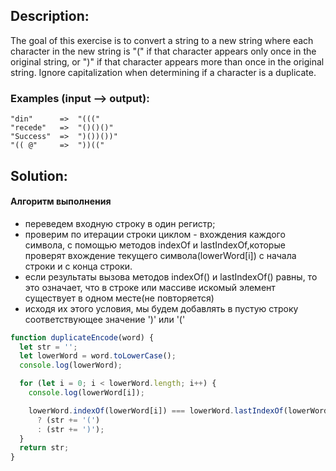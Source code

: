 ## Description:

The goal of this exercise is to convert a string to a new string where each character in the new string is "(" if that character appears only once in the original string, or ")" if that character appears more than once in the original string. Ignore capitalization when determining if a character is a duplicate.

### Examples (input --> output):

```
"din"      =>  "((("
"recede"   =>  "()()()"
"Success"  =>  ")())())"
"(( @"     =>  "))(("
```


## Solution:
#### Алгоритм выполнения

- переведем входную строку в один регистр;
- проверим по итерации строки циклом - вхождения каждого символа,
  с помощью методов indexOf и lastIndexOf,которые проверят вхождение текущего символа(lowerWord[i]) с начала строки и с конца строки.
- если результаты вызова методов indexOf() и lastIndexOf() равны, то это означает, что в строке или массиве искомый элемент существует в одном месте(не повторяется)
- исходя их этого условия, мы будем добавлять в пустую строку соответствующее значение ')' или '('

```javascript
function duplicateEncode(word) {
  let str = '';
  let lowerWord = word.toLowerCase();
  console.log(lowerWord);

  for (let i = 0; i < lowerWord.length; i++) {
    console.log(lowerWord[i]);

    lowerWord.indexOf(lowerWord[i]) === lowerWord.lastIndexOf(lowerWord[i])
      ? (str += '(')
      : (str += ')');
  }
  return str;
}
```
